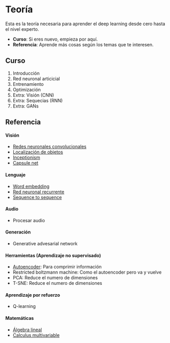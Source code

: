 # Teoría

Esta es la teoría necesaria para aprender el deep learning desde cero hasta el nivel experto.

* **Curso**: Si eres nuevo, empieza por aquí.
* **Referencia**: Aprende más cosas según los temas que te interesen.

## Curso
1. Introducción
2. Red neuronal articicial
3. Entrenamiento
4. Optimización
5. Extra: Visión (CNN)
6. Extra: Sequecias (RNN)
7. Extra: GANs


## Referencia

#### Visión
* [Redes neuronales convolucionales](/teoría/modelos/cnn.md)
* [Localización de objetos](/teoría/modelos/cnn.md)
* [Inceptionism](/teoría/modelos/Inceptionism.md)
* [Capsule net](/teoría/modelos/capsule.md)

#### Lenguaje
* [Word embedding](/teoría/modelos/embedding.md)
* [Red neuronal recurrente](/teoría/modelos/rnn.md)
* [Sequence to sequence](/teoría/modelos/seq2seq.md)

#### Audio
* Procesar audio

#### Generación
* Generative advesarial network

#### Herramientas (Aprendizaje no supervisado)

* [Autoencoder](/teoría/modelos/autoencoder.md): Para comprimir información
* Restricted boltzmann machine: Como el autoencoder pero va y vuelve
* PCA: Reduce el numero de dimensiones
* T-SNE: Reduce el numero de dimensiones

#### Aprendizaje por refuerzo
* Q-learning

#### Matemáticas

* [Álgebra lineal](https://www.khanacademy.org/math/linear-algebra)
* [Calculus multivariable](https://www.khanacademy.org/math/multivariable-calculus)
